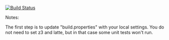 [![Build Status](https://travis-ci.org/20039867/green.svg?branch=master)](https://travis-ci.org/20039867/green/builds/410247604)

Notes:

The first step is to update "build.properties" with your local
settings.  You do not need to set z3 and latte, but in that case
some unit tests won't run.
   
